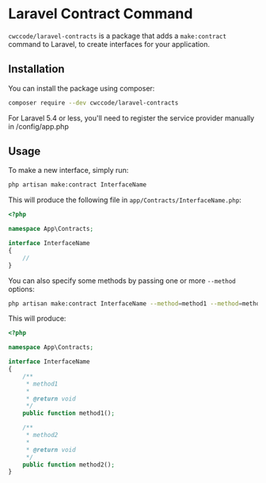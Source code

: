 # Laravel Contract Command

`cwccode/laravel-contracts` is a package that adds a `make:contract` command to Laravel, to create interfaces for your application.

## Installation

You can install the package using composer:

```bash
composer require --dev cwccode/laravel-contracts
```

For Laravel 5.4 or less, you'll need to register the service provider manually in /config/app.php

## Usage

To make a new interface, simply run:

```bash
php artisan make:contract InterfaceName
```

This will produce the following file in `app/Contracts/InterfaceName.php`:

```php
<?php

namespace App\Contracts;

interface InterfaceName
{
    //
}
``` 

You can also specify some methods by passing one or more `--method` options:

```bash
php artisan make:contract InterfaceName --method=method1 --method=method2
```

This will produce:

```php
<?php

namespace App\Contracts;

interface InterfaceName
{
    /**
     * method1
     *
     * @return void
     */
    public function method1();

    /**
     * method2
     *
     * @return void
     */
    public function method2();
}
``` 
